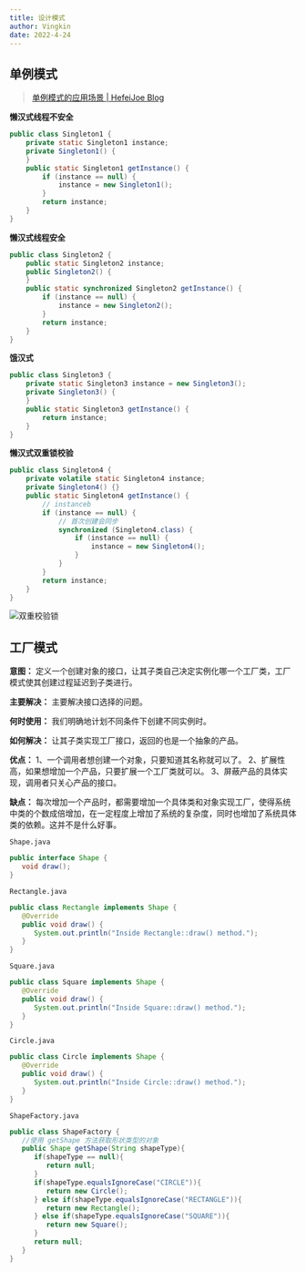```yaml
---
title: 设计模式
author: Vingkin
date: 2022-4-24
---
```


## 单例模式

> [单例模式的应用场景 | HefeiJoe Blog](https://hefeijoe.github.io/post/singeleton/)

**懒汉式线程不安全**

```java
public class Singleton1 {
    private static Singleton1 instance;
    private Singleton1() {
    }
    public static Singleton1 getInstance() {
        if (instance == null) {
            instance = new Singleton1();
        }
        return instance;
    }
}
```

**懒汉式线程安全**

```java
public class Singleton2 {
    public static Singleton2 instance;
    public Singleton2() {
    }
    public static synchronized Singleton2 getInstance() {
        if (instance == null) {
            instance = new Singleton2();
        }
        return instance;
    }
}
```

**饿汉式**

```java
public class Singleton3 {
    private static Singleton3 instance = new Singleton3();
    private Singleton3() {
    }
    public static Singleton3 getInstance() {
        return instance;
    }
}
```

**懒汉式双重锁校验**

```java
public class Singleton4 {
    private volatile static Singleton4 instance;
    private Singleton4() {}
    public static Singleton4 getInstance() {
        // instanceb
        if (instance == null) {
            // 首次创建会同步
            synchronized (Singleton4.class) {
                if (instance == null) {
                    instance = new Singleton4();
                }
            }
        }
        return instance;
    }
}
```

![双重校验锁](https://vingkin-1304361015.cos.ap-shanghai.myqcloud.com/%E6%B7%B1%E5%BA%A6%E5%AD%A6%E4%B9%A0/image-20220531140801296.png)

## 工厂模式

**意图：** 定义一个创建对象的接口，让其子类自己决定实例化哪一个工厂类，工厂模式使其创建过程延迟到子类进行。

**主要解决：** 主要解决接口选择的问题。

**何时使用：** 我们明确地计划不同条件下创建不同实例时。

**如何解决：** 让其子类实现工厂接口，返回的也是一个抽象的产品。

**优点：** 1、一个调用者想创建一个对象，只要知道其名称就可以了。 2、扩展性高，如果想增加一个产品，只要扩展一个工厂类就可以。 3、屏蔽产品的具体实现，调用者只关心产品的接口。

**缺点：** 每次增加一个产品时，都需要增加一个具体类和对象实现工厂，使得系统中类的个数成倍增加，在一定程度上增加了系统的复杂度，同时也增加了系统具体类的依赖。这并不是什么好事。

`Shape.java`

```java
public interface Shape {
   void draw();
}
```

`Rectangle.java`

```java
public class Rectangle implements Shape {
   @Override
   public void draw() {
      System.out.println("Inside Rectangle::draw() method.");
   }
}
```

`Square.java`

```java
public class Square implements Shape {
   @Override
   public void draw() {
      System.out.println("Inside Square::draw() method.");
   }
}
```

`Circle.java`

```java
public class Circle implements Shape {
   @Override
   public void draw() {
      System.out.println("Inside Circle::draw() method.");
   }
}
```

`ShapeFactory.java`

```java
public class ShapeFactory {
   //使用 getShape 方法获取形状类型的对象
   public Shape getShape(String shapeType){
      if(shapeType == null){
         return null;
      }        
      if(shapeType.equalsIgnoreCase("CIRCLE")){
         return new Circle();
      } else if(shapeType.equalsIgnoreCase("RECTANGLE")){
         return new Rectangle();
      } else if(shapeType.equalsIgnoreCase("SQUARE")){
         return new Square();
      }
      return null;
   }
}
```

